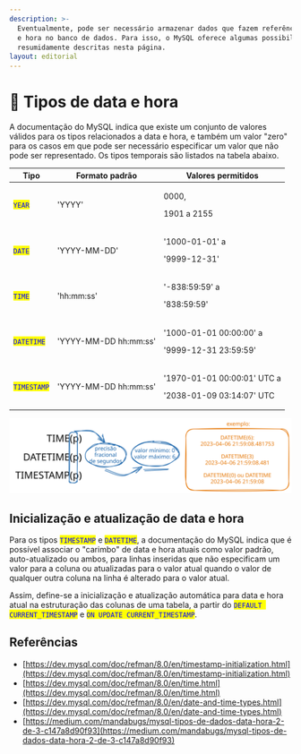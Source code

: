 ```yaml
---
description: >-
  Eventualmente, pode ser necessário armazenar dados que fazem referência a data
  e hora no banco de dados. Para isso, o MySQL oferece algumas possibilidades,
  resumidamente descritas nesta página.
layout: editorial
---
```


# 📆 Tipos de data e hora

A documentação do MySQL indica que existe um conjunto de valores válidos para os tipos relacionados a data e hora, e também um valor "zero" para os casos em que pode ser necessário especificar um valor que não pode ser representado. Os tipos temporais são listados na tabela abaixo.

| Tipo                                         | Formato padrão        | Valores permitidos                                                 |
| -------------------------------------------- | --------------------- | ------------------------------------------------------------------ |
| <mark style="color:blue;">`YEAR`</mark>      | 'YYYY'                | <p>0000, </p><p>1901 a 2155</p>                                    |
| <mark style="color:blue;">`DATE`</mark>      | 'YYYY-MM-DD'          | <p>'1000-01-01' a </p><p>'9999-12-31'</p>                          |
| <mark style="color:blue;">`TIME`</mark>      | 'hh:mm:ss'            | <p>'-838:59:59' a</p><p>'838:59:59'</p>                            |
| <mark style="color:blue;">`DATETIME`</mark>  | 'YYYY-MM-DD hh:mm:ss' | <p>'1000-01-01 00:00:00' a </p><p>'9999-12-31 23:59:59'</p>        |
| <mark style="color:blue;">`TIMESTAMP`</mark> | 'YYYY-MM-DD hh:mm:ss' | <p>'1970-01-01 00:00:01' UTC a</p><p>'2038-01-09 03:14:07' UTC</p> |

<img src="../../.gitbook/assets/file.excalidraw (5) (1).svg" alt="" class="gitbook-drawing">

## Inicialização e atualização de data e hora

Para os tipos <mark style="color:blue;">`TIMESTAMP`</mark> e <mark style="color:blue;">`DATETIME`</mark>, a documentação do MySQL indica que é possível associar o "carimbo" de data e hora atuais como valor padrão, auto-atualizado ou ambos, para linhas inseridas que não especificam um valor para a coluna ou atualizadas para o valor atual quando o valor de qualquer outra coluna na linha é alterado para o valor atual.&#x20;

Assim, define-se a inicialização e atualização automática para data e hora atual na estruturação das colunas de uma tabela, a partir do <mark style="color:blue;">`DEFAULT CURRENT_TIMESTAMP`</mark> e <mark style="color:blue;">`ON UPDATE CURRENT_TIMESTAMP`</mark>.

## Referências

* [https://dev.mysql.com/doc/refman/8.0/en/timestamp-initialization.html](https://dev.mysql.com/doc/refman/8.0/en/timestamp-initialization.html)
* [https://dev.mysql.com/doc/refman/8.0/en/time.html](https://dev.mysql.com/doc/refman/8.0/en/time.html)
* [https://dev.mysql.com/doc/refman/8.0/en/date-and-time-types.html](https://dev.mysql.com/doc/refman/8.0/en/date-and-time-types.html)
* [https://medium.com/mandabugs/mysql-tipos-de-dados-data-hora-2-de-3-c147a8d90f93](https://medium.com/mandabugs/mysql-tipos-de-dados-data-hora-2-de-3-c147a8d90f93)
